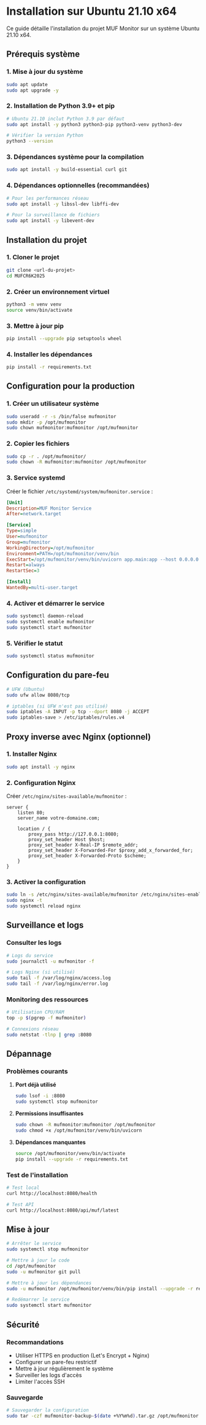 # Installation sur Ubuntu 21.10 x64

Ce guide détaille l'installation du projet MUF Monitor sur un système Ubuntu 21.10 x64.

## Prérequis système

### 1. Mise à jour du système
```bash
sudo apt update
sudo apt upgrade -y
```

### 2. Installation de Python 3.9+ et pip
```bash
# Ubuntu 21.10 inclut Python 3.9 par défaut
sudo apt install -y python3 python3-pip python3-venv python3-dev

# Vérifier la version Python
python3 --version
```

### 3. Dépendances système pour la compilation
```bash
sudo apt install -y build-essential curl git
```

### 4. Dépendances optionnelles (recommandées)
```bash
# Pour les performances réseau
sudo apt install -y libssl-dev libffi-dev

# Pour la surveillance de fichiers
sudo apt install -y libevent-dev
```

## Installation du projet

### 1. Cloner le projet
```bash
git clone <url-du-projet>
cd MUFCR6K2025
```

### 2. Créer un environnement virtuel
```bash
python3 -m venv venv
source venv/bin/activate
```

### 3. Mettre à jour pip
```bash
pip install --upgrade pip setuptools wheel
```

### 4. Installer les dépendances
```bash
pip install -r requirements.txt
```

## Configuration pour la production

### 1. Créer un utilisateur système
```bash
sudo useradd -r -s /bin/false mufmonitor
sudo mkdir -p /opt/mufmonitor
sudo chown mufmonitor:mufmonitor /opt/mufmonitor
```

### 2. Copier les fichiers
```bash
sudo cp -r . /opt/mufmonitor/
sudo chown -R mufmonitor:mufmonitor /opt/mufmonitor
```

### 3. Service systemd
Créer le fichier `/etc/systemd/system/mufmonitor.service` :

```ini
[Unit]
Description=MUF Monitor Service
After=network.target

[Service]
Type=simple
User=mufmonitor
Group=mufmonitor
WorkingDirectory=/opt/mufmonitor
Environment=PATH=/opt/mufmonitor/venv/bin
ExecStart=/opt/mufmonitor/venv/bin/uvicorn app.main:app --host 0.0.0.0 --port 8080
Restart=always
RestartSec=3

[Install]
WantedBy=multi-user.target
```

### 4. Activer et démarrer le service
```bash
sudo systemctl daemon-reload
sudo systemctl enable mufmonitor
sudo systemctl start mufmonitor
```

### 5. Vérifier le statut
```bash
sudo systemctl status mufmonitor
```

## Configuration du pare-feu

```bash
# UFW (Ubuntu)
sudo ufw allow 8080/tcp

# iptables (si UFW n'est pas utilisé)
sudo iptables -A INPUT -p tcp --dport 8080 -j ACCEPT
sudo iptables-save > /etc/iptables/rules.v4
```

## Proxy inverse avec Nginx (optionnel)

### 1. Installer Nginx
```bash
sudo apt install -y nginx
```

### 2. Configuration Nginx
Créer `/etc/nginx/sites-available/mufmonitor` :

```nginx
server {
    listen 80;
    server_name votre-domaine.com;
    
    location / {
        proxy_pass http://127.0.0.1:8080;
        proxy_set_header Host $host;
        proxy_set_header X-Real-IP $remote_addr;
        proxy_set_header X-Forwarded-For $proxy_add_x_forwarded_for;
        proxy_set_header X-Forwarded-Proto $scheme;
    }
}
```

### 3. Activer la configuration
```bash
sudo ln -s /etc/nginx/sites-available/mufmonitor /etc/nginx/sites-enabled/
sudo nginx -t
sudo systemctl reload nginx
```

## Surveillance et logs

### Consulter les logs
```bash
# Logs du service
sudo journalctl -u mufmonitor -f

# Logs Nginx (si utilisé)
sudo tail -f /var/log/nginx/access.log
sudo tail -f /var/log/nginx/error.log
```

### Monitoring des ressources
```bash
# Utilisation CPU/RAM
top -p $(pgrep -f mufmonitor)

# Connexions réseau
sudo netstat -tlnp | grep :8080
```

## Dépannage

### Problèmes courants

1. **Port déjà utilisé**
   ```bash
   sudo lsof -i :8080
   sudo systemctl stop mufmonitor
   ```

2. **Permissions insuffisantes**
   ```bash
   sudo chown -R mufmonitor:mufmonitor /opt/mufmonitor
   sudo chmod +x /opt/mufmonitor/venv/bin/uvicorn
   ```

3. **Dépendances manquantes**
   ```bash
   source /opt/mufmonitor/venv/bin/activate
   pip install --upgrade -r requirements.txt
   ```

### Test de l'installation
```bash
# Test local
curl http://localhost:8080/health

# Test API
curl http://localhost:8080/api/muf/latest
```

## Mise à jour

```bash
# Arrêter le service
sudo systemctl stop mufmonitor

# Mettre à jour le code
cd /opt/mufmonitor
sudo -u mufmonitor git pull

# Mettre à jour les dépendances
sudo -u mufmonitor /opt/mufmonitor/venv/bin/pip install --upgrade -r requirements.txt

# Redémarrer le service
sudo systemctl start mufmonitor
```

## Sécurité

### Recommandations
- Utiliser HTTPS en production (Let's Encrypt + Nginx)
- Configurer un pare-feu restrictif
- Mettre à jour régulièrement le système
- Surveiller les logs d'accès
- Limiter l'accès SSH

### Sauvegarde
```bash
# Sauvegarder la configuration
sudo tar -czf mufmonitor-backup-$(date +%Y%m%d).tar.gz /opt/mufmonitor
```